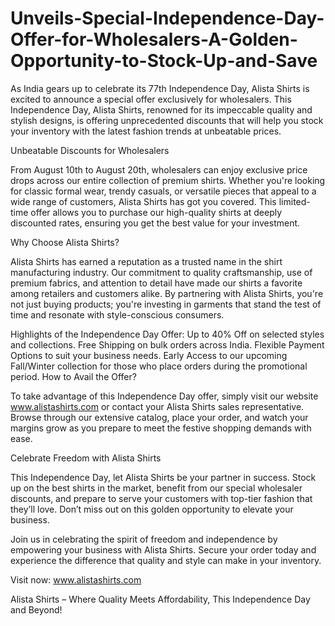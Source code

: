 # Unveils-Special-Independence-Day-Offer-for-Wholesalers-A-Golden-Opportunity-to-Stock-Up-and-Save
As India gears up to celebrate its 77th Independence Day, Alista Shirts is excited to announce a special offer exclusively for wholesalers. This Independence Day, Alista Shirts, renowned for its impeccable quality and stylish designs, is offering unprecedented discounts that will help you stock your inventory with the latest fashion trends at unbeatable prices.

Unbeatable Discounts for Wholesalers

From August 10th to August 20th, wholesalers can enjoy exclusive price drops across our entire collection of premium shirts. Whether you're looking for classic formal wear, trendy casuals, or versatile pieces that appeal to a wide range of customers, Alista Shirts has got you covered. This limited-time offer allows you to purchase our high-quality shirts at deeply discounted rates, ensuring you get the best value for your investment.

Why Choose Alista Shirts?

Alista Shirts has earned a reputation as a trusted name in the shirt manufacturing industry. Our commitment to quality craftsmanship, use of premium fabrics, and attention to detail have made our shirts a favorite among retailers and customers alike. By partnering with Alista Shirts, you're not just buying products; you're investing in garments that stand the test of time and resonate with style-conscious consumers.

Highlights of the Independence Day Offer:
Up to 40% Off on selected styles and collections.
Free Shipping on bulk orders across India.
Flexible Payment Options to suit your business needs.
Early Access to our upcoming Fall/Winter collection for those who place orders during the promotional period.
How to Avail the Offer?

To take advantage of this Independence Day offer, simply visit our website www.alistashirts.com or contact your Alista Shirts sales representative. Browse through our extensive catalog, place your order, and watch your margins grow as you prepare to meet the festive shopping demands with ease.

Celebrate Freedom with Alista Shirts

This Independence Day, let Alista Shirts be your partner in success. Stock up on the best shirts in the market, benefit from our special wholesaler discounts, and prepare to serve your customers with top-tier fashion that they’ll love. Don’t miss out on this golden opportunity to elevate your business.

Join us in celebrating the spirit of freedom and independence by empowering your business with Alista Shirts. Secure your order today and experience the difference that quality and style can make in your inventory.

Visit now: www.alistashirts.com

Alista Shirts – Where Quality Meets Affordability, This Independence Day and Beyond!
